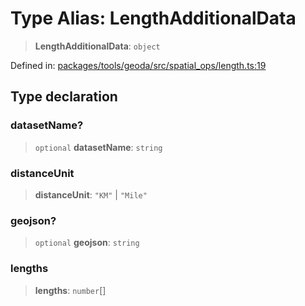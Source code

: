 # Type Alias: LengthAdditionalData

> **LengthAdditionalData**: `object`

Defined in: [packages/tools/geoda/src/spatial\_ops/length.ts:19](https://github.com/GeoDaCenter/openassistant/blob/dc72d81a35cf8e46295657303846fbb4ad891993/packages/tools/geoda/src/spatial_ops/length.ts#L19)

## Type declaration

### datasetName?

> `optional` **datasetName**: `string`

### distanceUnit

> **distanceUnit**: `"KM"` \| `"Mile"`

### geojson?

> `optional` **geojson**: `string`

### lengths

> **lengths**: `number`[]
